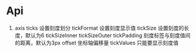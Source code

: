 # Api
1. axis
   ticks 设置刻度划分
   tickFormat 设置刻度显示值
   tickSize 设置刻度的长度，默认为6
   tickSizeInner
   tickSizeOuter
   tickPadding 刻度标签与刻度值间的距离，默认为3px
   offset 坐标轴偏移量
   tickValues 只能要显示刻度值